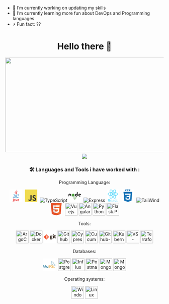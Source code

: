 

  - 🔭 I’m currently working on updating my skills      
  - 🌱 I’m currently learning more fun about DevOps and Programming languages        
  - ⚡ Fun fact: ??

<div align="center">
  <h1>Hello there  👋</h1>
  
  <!---
  - 👯 I’m looking to collaborate on ... 
  - 🤔 I’m looking for help with ...
  - 💬 Ask me about ...
  - 📫 How to reach me: 
  - 😄 Pronouns: ... 
![Webcrunch's GitHub stats](https://github-readme-stats.vercel.app/api?username=webcrunch&show_icons=true&theme=radical) 
  -->



  <div>
  <img src="https://media.giphy.com/media/dWesBcTLavkZuG35MI/giphy.gif" width="600" height="300"/>
  </div>


<a href="https://github.com/anuraghazra/convoychat">
  <img height=200 align="center" src="https://github-readme-stats.vercel.app/api/top-langs?username=webcrunch&layout=compact&langs_count=8&card_width=320" />
</a>

### :hammer_and_wrench: Languages and Tools i have worked with :
<div>
  <p>Programming Language:</p>
  <img src="https://github.com/devicons/devicon/blob/master/icons/java/java-original-wordmark.svg" title="Java" alt="Java" width="40" height="40"/>&nbsp;
  <img src="https://github.com/devicons/devicon/blob/master/icons/javascript/javascript-original.svg" title="JavaScript" alt="JavaScript" width="40" height="40"/>&nbsp;
  <img src="https://cdn.jsdelivr.net/gh/devicons/devicon@latest/icons/typescript/typescript-original.svg" title="TypeScript" alt="TypeScript" width="40" height="40" />
  <img src="https://github.com/devicons/devicon/blob/master/icons/nodejs/nodejs-original-wordmark.svg" title="NodeJS" alt="NodeJS" width="40" height="40"/>&nbsp;
  <img src="https://cdn.jsdelivr.net/gh/devicons/devicon@latest/icons/express/express-original-wordmark.svg"  title="Express" alt="Express" width="40" height="40"/>
  <img src="https://github.com/devicons/devicon/blob/master/icons/react/react-original-wordmark.svg" title="React" alt="React" width="40" height="40"/>&nbsp;
  <img src="https://github.com/devicons/devicon/blob/master/icons/css3/css3-plain-wordmark.svg"  title="CSS3" alt="CSS" width="40" height="40"/>&nbsp;
  <img src='https://cdn.jsdelivr.net/gh/devicons/devicon@master/icons/tailwindcss/tailwindcss-original-wordmark.svg' title="TailWind" alt="TailWind" width="40" height="40" />
  <img src="https://github.com/devicons/devicon/blob/master/icons/html5/html5-original.svg" title="HTML5" alt="HTML" width="40" height="40"/>&nbsp;
  <img src="https://cdn.jsdelivr.net/gh/devicons/devicon@latest/icons/vuejs/vuejs-original-wordmark.svg" title="Vuejs" **alt="Vuejs" width="40" height="40" />
  <img src="https://cdn.jsdelivr.net/gh/devicons/devicon@latest/icons/angular/angular-original.svg"  title="Angular" **alt="Angular" width="40" height="40"/>
  <img src="https://cdn.jsdelivr.net/gh/devicons/devicon@latest/icons/python/python-original-wordmark.svg" title="Python" **alt="Python" width="40" height="40" />
  <img src="https://cdn.jsdelivr.net/gh/devicons/devicon@latest/icons/flask/flask-original-wordmark.svg" title="Flask.Python" **alt="Flask-Python" width="40" height="40"  />
  <p>Tools: </p>
  <img src="https://cdn.jsdelivr.net/gh/devicons/devicon@latest/icons/argocd/argocd-original.svg" title="ArgoCD" **alt="ArgoCD" width="40" height="40"/>
  <img src="https://cdn.jsdelivr.net/gh/devicons/devicon@latest/icons/docker/docker-original-wordmark.svg" title="Docker" **alt="Docker" width="40" height="40" />
  <img src="https://github.com/devicons/devicon/blob/master/icons/git/git-original-wordmark.svg" title="Git" **alt="Git" width="40" height="40"/>
  <img src="https://cdn.jsdelivr.net/gh/devicons/devicon@latest/icons/github/github-original-wordmark.svg" title="Github" **alt="Github" width="40" height="40" />
  <img src="https://cdn.jsdelivr.net/gh/devicons/devicon@latest/icons/cypressio/cypressio-original.svg" title="Cypress" **alt="Cypress" width="40" height="40" />
  <img src="https://cdn.jsdelivr.net/gh/devicons/devicon@latest/icons/cucumber/cucumber-plain-wordmark.svg" title="Cucumber" **alt="Cucumber" width="40" height="40" />
  <img src="https://cdn.jsdelivr.net/gh/devicons/devicon@latest/icons/githubactions/githubactions-original.svg" title="Github-actions" **alt="Github-actions" width="40" height="40"/>
  <img src="https://cdn.jsdelivr.net/gh/devicons/devicon@latest/icons/kubernetes/kubernetes-original.svg" title="Kubernetes" **alt="Kubernetes" width="40" height="40" />
  <img src="https://cdn.jsdelivr.net/gh/devicons/devicon@latest/icons/vscode/vscode-original.svg" title="VS-code" **alt="VS-code" width="40" height="40" />
  <img src="https://cdn.jsdelivr.net/gh/devicons/devicon@latest/icons/terraform/terraform-original-wordmark.svg" title="Terraform" **alt="Terraform" width="40" height="40"/>
  <p>Databases:</p>
  <img src="https://github.com/devicons/devicon/blob/master/icons/mysql/mysql-original-wordmark.svg" title="MySQL"  alt="MySQL" width="40" height="40"/>&nbsp;
  <img src="https://cdn.jsdelivr.net/gh/devicons/devicon@latest/icons/postgresql/postgresql-original-wordmark.svg" title="Postgresql" **alt="Postgresql" width="40" height="40"  />
  <img src="https://cdn.jsdelivr.net/gh/devicons/devicon@latest/icons/influxdb/influxdb-original-wordmark.svg" title="Influx" **alt="Influx" width="40" height="40" />
  <img src='https://cdn.jsdelivr.net/gh/devicons/devicon@master/icons/postman/postman-original.svg' title="Postman" **alt="Postman" width="40" height="40" />
  <img src="https://cdn.jsdelivr.net/gh/devicons/devicon@latest/icons/mongodb/mongodb-original-wordmark.svg" title="MongoDb" **alt="MongDB" width="40" height="40" />
  <img src="https://cdn.jsdelivr.net/gh/devicons/devicon@latest/icons/mongoose/mongoose-original-wordmark.svg" title="Mongoose" **alt="Mongosse" width="40" height="40" />
  <p>Operating systems:</p>
  <img src="https://cdn.jsdelivr.net/gh/devicons/devicon@latest/icons/windows11/windows11-original.svg" title="Windows" **alt="Windows" width="40" height="40" />
  <img src="https://cdn.jsdelivr.net/gh/devicons/devicon@latest/icons/linux/linux-original.svg" title="Linux" **alt="Linux" width="40" height="40" />


  <!--  
  <img src="https://github.com/devicons/devicon/blob/master/icons/spring/spring-original-wordmark.svg" title="Spring" alt="Spring" width="40" height="40"/>&nbsp;
  <img src="https://github.com/devicons/devicon/blob/master/icons/amazonwebservices/amazonwebservices-plain-wordmark.svg" title="AWS" alt="AWS" width="40" height="40"/>&nbsp;
  <img src="https://github.com/devicons/devicon/blob/master/icons/materialui/materialui-original.svg" title="Material UI" alt="Material UI" width="40" height="40"/>&nbsp;
  <img src="https://github.com/devicons/devicon/blob/master/icons/flutter/flutter-original.svg" title="Flutter" alt="Flutter" width="40" height="40"/>&nbsp;
  <img src="https://github.com/devicons/devicon/blob/master/icons/firebase/firebase-plain-wordmark.svg" title="Firebase" alt="Firebase" width="40" height="40"/>&nbsp;
  <img src="https://github.com/devicons/devicon/blob/master/icons/gatsby/gatsby-original.svg" title="Gatsby"  alt="Gatsby" width="40" height="40"/>&nbsp;
  <img src="https://github.com/devicons/devicon/blob/master/icons/redux/redux-original.svg" title="Redux" alt="Redux " width="40" height="40"/>&nbsp;
   -->
</div>


<!--
**webcrunch/webcrunch** is a ✨ _special_ ✨ repository because its `README.md` (this file) appears on your GitHub profile.

### :fire: My Stats :
[![GitHub Streak](https://github-readme-streak-stats.herokuapp.com?user=webcrunch&theme=radical&hide_border=true)](https://git.io/streak-stats)
[![Top Langs](https://github-readme-stats.vercel.app/api/top-langs/?username=webcrunch&layout=compact&theme=vision-friendly-dark)](https://github.com/anuraghazra/github-readme-stats)

-->


</div>
